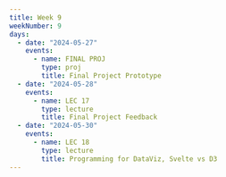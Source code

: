 ```yaml
---
title: Week 9
weekNumber: 9
days:
  - date: "2024-05-27"
    events:
      - name: FINAL PROJ
        type: proj
        title: Final Project Prototype
  - date: "2024-05-28"
    events:
      - name: LEC 17
        type: lecture
        title: Final Project Feedback
  - date: "2024-05-30"
    events:
      - name: LEC 18
        type: lecture
        title: Programming for DataViz, Svelte vs D3
---
```

